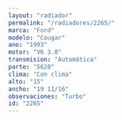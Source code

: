 ```yaml
---
layout: "radiador"
permalink: "/radiadores/2265/"
marca: "Ford"
modelo: "Cougar"
ano: "1993"
motor: "V6 3.8"
transmision: "Automática"
parte: "5628"
clima: "Con clima"
alto: "15"
ancho: "19 11/16"
observaciones: "Turbo"
id: "2265"
---
```


